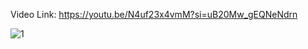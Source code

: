 Video Link: https://youtu.be/N4uf23x4vmM?si=uB20Mw_gEQNeNdrn

![1](https://github.com/EhabMagdyy/NodeRed-ESP32-ControlLed/assets/132620660/771c389a-bc92-4640-82a4-653aa9958e92)
